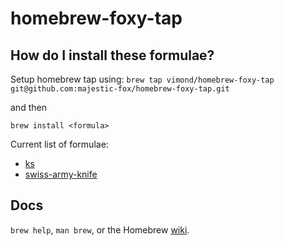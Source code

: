 homebrew-foxy-tap
===============

How do I install these formulae?
--------------------------------
  Setup homebrew tap using: ```brew tap vimond/homebrew-foxy-tap git@github.com:majestic-fox/homebrew-foxy-tap.git```
  
and then 

`brew install <formula>`

Current list of formulae:
* [ks](https://github.com/majestic-fox/ks)
* [swiss-army-knife](https://github.com/majestic-fox/swiss-army-knife)

Docs
----
`brew help`, `man brew`, or the Homebrew [wiki][].

[wiki]:http://wiki.github.com/mxcl/homebrew
